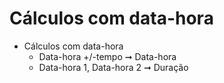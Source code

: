 # Cálculos com data-hora

- Cálculos com data-hora
  - Data-hora +/-tempo ➞ Data-hora
  - Data-hora 1, Data-hora 2 ➞ Duração
